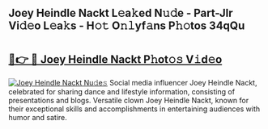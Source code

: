 ## Joey Heindle Nackt L𝚎a𝚔ed N𝚞𝚍e - Part-Jlr Vi𝚍𝚎o L𝚎a𝚔s - H𝚘𝚝 O𝚗𝚕yf𝚊ns P𝚑𝚘tos 34qQu

# <h2><a href="http://kf7v3vr.oniu.top/?m=Joey+Heindle+Nackt">🔗👉 🔴 Joey Heindle Nackt P𝚑ot𝚘𝚜 V𝚒d𝚎o</a></h2>

[![Joey Heindle Nackt Nu𝚍e𝚜](https://i.imgur.com/0qMVB7G.gif)](http://kf7v3vr.oniu.top/?m=Joey+Heindle+Nackt)
Social media influencer Joey Heindle Nackt, celebrated for sharing dance and lifestyle information, consisting of presentations and blogs. Versatile clown Joey Heindle Nackt, known for their exceptional skills and accomplishments in entertaining audiences with humor and satire.  
